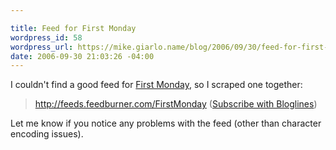 ```yaml
---

title: Feed for First Monday
wordpress_id: 58
wordpress_url: https://mike.giarlo.name/blog/2006/09/30/feed-for-first-monday/
date: 2006-09-30 21:03:26 -04:00
---
```

I couldn't find a good feed for <a target="_blank" href="http://www.firstmonday.org/">First Monday</a>, so I scraped one together:
<blockquote><a target="_blank" href="http://feeds.feedburner.com/FirstMonday">http://feeds.feedburner.com/FirstMonday</a> (<a target="_blank" href="http://www.bloglines.com/sub/http://feeds.feedburner.com/FirstMonday">Subscribe with Bloglines</a>)</blockquote>
Let me know if you notice any problems with the feed (other than character encoding issues).
